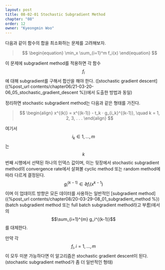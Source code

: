 ```yaml
---
layout: post
title: 08-02-01 Stochastic Subgradient Method
chapter: "08"
order: 12
owner: "Kyeongmin Woo"
---
```


다음과 같이 함수의 합을 최소화하는 문제를 고려해보자.

>$$
\begin{equation}
\min_x \sum_{i=1}^m f_i(x)
\end{equation}
$$

이 문제에 subgradient method를 적용하면 각 함수 $$f_i$$에 대해 subgradient를 구해서 합산을 해야 한다. ([stochastic gradient descent]({%post_url contents/chapter06/21-03-20-06_05_stochastic_gradient_descent %})에서 도출한 방법과 동일)

정리하면 stochastic subgradient method는 다음과 같은 형태를 가진다. 

>$$
\begin{align}
x^{(k)} = x^{(k-1)} - t_k ⋅ g_{i_k}^{(k-1)}, \quad k = 1, 2, 3, . . . 
\end{align}
$$

여기서 $$i_k \in {1,...,m}$$는 $$k$$번째 시행에서 선택된 하나의 인덱스 값이며, 이는 뒷장에서 stochastic subgradient method의 convergence rate에서 살펴볼  cyclic method 또는 random method에 따라 다르게 결정된다. $$g_{i}^{(k-1)} \in \partial f_{i}(x^{k-1}) $$이며 이 업데이트 방향은 모든 데이터를 사용하는 일반적인 [subgradient method]({%post_url contents/chapter08/20-03-29-08_01_subgradient_method %}) (batch subgradient method 또는 full batch subgradient method라고 부름)에서의 $$\sum_{i=1}^{m} g_i^{(k-1)}$$를 대체한다.

만약 각 $$f_i, i = 1,...,m$$이 모두 미분 가능하다면 이 알고리즘은 stochastic gradient descent이 된다. (stochastic subgradient method가 좀 더 일반적인 형태)